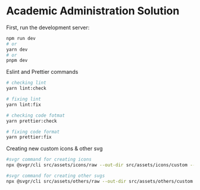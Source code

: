 # Academic Administration Solution

First, run the development server:

```bash
npm run dev
# or
yarn dev
# or
pnpm dev
```

Eslint and Prettier commands 
```bash
# checking lint
yarn lint:check

# fixing lint
yarn lint:fix

# checking code fotmat
yarn prettier:check

# fixing code format
yarn prettier:fix
```

Creating new custom icons & other svg
```bash
#svgr command for creating icons 
npx @svgr/cli src/assets/icons/raw --out-dir src/assets/icons/custom --icon --typescript --ignore-existing

#svgr command for creating other svgs
npx @svgr/cli src/assets/others/raw --out-dir src/assets/others/custom --icon --typescript --ignore-existing
```